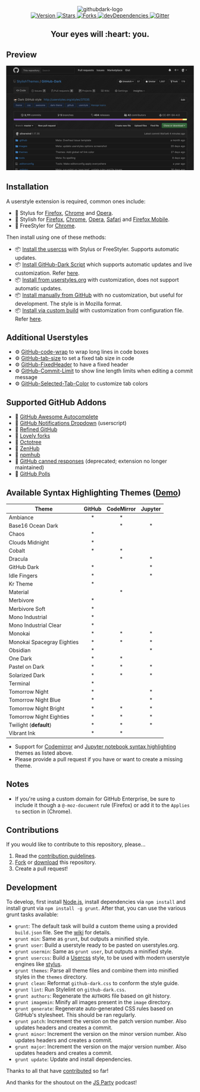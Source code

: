 <p align="center">
  <img alt="githubdark-logo" src="https://rawgit.com/StylishThemes/logos/master/github.dark/githubdark-mini.svg" width="580">
  <br>
  <a href="https://github.com/StylishThemes/GitHub-Dark/tags">
    <img src="https://img.shields.io/github/tag/StylishThemes/GitHub-Dark.svg?label=version&style=flat" alt="Version">
  </a>
  <a href="https://github.com/StylishThemes/GitHub-Dark/stargazers">
    <img src="http://github-svg-buttons.herokuapp.com/star.svg?user=StylishThemes&repo=GitHub-Dark&style=flat&background=007ec6" alt="Stars">
  </a>
  <a href="https://github.com/StylishThemes/GitHub-Dark/network">
    <img src="https://img.shields.io/github/forks/StylishThemes/GitHub-Dark.svg?style=flat" alt="Forks">
  </a>
  <a href="https://david-dm.org/StylishThemes/GitHub-Dark?type=dev">
    <img src="https://img.shields.io/david/dev/StylishThemes/GitHub-Dark.svg?label=devDependencies&style=flat" alt="devDependencies">
  </a>
  <a href="https://gitter.im/StylishThemes/GitHub-Dark">
    <img src="https://img.shields.io/gitter/room/StylishThemes/Github-Dark.js.svg?maxAge=2592000&style=flat" alt="Gitter">
  </a>
</p>
<h2 align="center">Your eyes will&nbsp;:heart:&nbsp;you.</h2>

## Preview
![](./images/screenshots/after_blue.png)

## Installation

A userstyle extension is required, common ones include:

* 🎨 Stylus for [Firefox](https://addons.mozilla.org/en-US/firefox/addon/styl-us/), [Chrome](https://chrome.google.com/webstore/detail/stylus/clngdbkpkpeebahjckkjfobafhncgmne) and [Opera](https://addons.opera.com/en-gb/extensions/details/stylus/).
* 🎨 Stylish for [Firefox](https://addons.mozilla.org/en-US/firefox/addon/2108/), [Chrome](https://chrome.google.com/extensions/detail/fjnbnpbmkenffdnngjfgmeleoegfcffe), [Opera](https://addons.opera.com/en/extensions/details/stylish/), [Safari](http://sobolev.us/stylish/) and [Firefox Mobile](https://addons.mozilla.org/en-US/firefox/addon/2108/).
* 🎨 FreeStyler for [Chrome](https://chrome.google.com/webstore/detail/freestyler/hihigldmabkodfpehkgdemjklmaebmca).

Then install using one of these methods:

* 📦 [Install the usercss](https://github.com/StylishThemes/GitHub-Dark/raw/master/github-dark.user.css) with Stylus or FreeStyler. Supports automatic updates.
* 📦 [Install GitHub-Dark Script](https://raw.githubusercontent.com/StylishThemes/GitHub-Dark-Script/master/github-dark-script.user.js) which supports automatic updates and live customization. Refer [here](https://github.com/StylishThemes/GitHub-Dark-Script/blob/master/README.md).
* 📦 [Install from userstyles.org](http://userstyles.org/styles/37035) with customization, does not support automatic updates.
* 📦 [Install manually from GitHub](https://raw.githubusercontent.com/StylishThemes/GitHub-Dark/master/github-dark.css) with no customization, but useful for development. The style is in Mozilla format.
* 📦 [Install via custom build](https://github.com/StylishThemes/GitHub-Dark/wiki/Build) with customization from configuration file. Refer [here](https://github.com/StylishThemes/GitHub-Dark/wiki/Install).

## Additional Userstyles

* ⚙️ [GitHub-code-wrap](https://github.com/StylishThemes/GitHub-code-wrap) to wrap long lines in code boxes
* ⚙️ [GitHub-tab-size](https://github.com/StylishThemes/GitHub-tab-size) to set a fixed tab size in code
* ⚙️ [GitHub-FixedHeader](https://github.com/StylishThemes/GitHub-FixedHeader) to have a fixed header
* ⚙️ [GitHub-Commit-Limit](https://github.com/StylishThemes/GitHub-Commit-Limit) to show line length limits when editing a commit message
* ⚙️ [GitHub-Selected-Tab-Color](https://github.com/StylishThemes/GitHub-Selected-Tab-Color) to customize tab colors

## Supported GitHub Addons

* 💾 [GitHub Awesome Autocomplete](https://github.com/algolia/github-awesome-autocomplete)
* 💾 [GitHub Notifications Dropdown](https://openuserjs.org/scripts/joeytwiddle/Github_Notifications_Dropdown) (userscript)
* 💾 [Refined GitHub](https://github.com/sindresorhus/refined-github)
* 💾 [Lovely forks](https://github.com/musically-ut/lovely-forks#lovely-forks)
* 💾 [Octotree](https://github.com/buunguyen/octotree/#octotree)
* 💾 [ZenHub](https://www.zenhub.io/)
* 💾 [npmhub](https://github.com/npmhub/npmhub)
* 💾 [GitHub canned responses](https://github.com/notwaldorf/github-canned-responses#how-to-get-it) (deprecated; extension no longer maintained)
* 💾 [GitHub Polls](https://github.com/apex/gh-polls)

## Available Syntax Highlighting Themes ([Demo](https://stylishthemes.github.io/GitHub-Dark/))

| Theme                      | GitHub | CodeMirror | Jupyter  |
|----------------------------|:------:|:----------:|:--------:|
| Ambiance                   |   *    |     *      |          |
| Base16 Ocean Dark          |        |     *      |     *    |
| Chaos                      |   *    |            |          |
| Clouds Midnight            |   *    |            |          |
| Cobalt                     |   *    |     *      |          |
| Dracula                    |        |     *      |     *    |
| GitHub Dark                |   *    |            |     *    |
| Idle Fingers               |   *    |            |     *    |
| Kr Theme                   |   *    |            |          |
| Material                   |        |     *      |          |
| Merbivore                  |   *    |            |          |
| Merbivore Soft             |   *    |            |          |
| Mono Industrial            |   *    |            |          |
| Mono Industrial Clear      |   *    |            |          |
| Monokai                    |   *    |     *      |     *    |
| Monokai Spacegray Eighties |   *    |     *      |     *    |
| Obsidian                   |   *    |            |     *    |
| One Dark                   |   *    |     *      |          |
| Pastel on Dark             |   *    |     *      |     *    |
| Solarized Dark             |   *    |     *      |     *    |
| Terminal                   |   *    |            |          |
| Tomorrow Night             |   *    |            |     *    |
| Tomorrow Night Blue        |   *    |            |     *    |
| Tomorrow Night Bright      |   *    |     *      |     *    |
| Tomorrow Night Eighties    |   *    |     *      |     *    |
| Twilight (**default**)     |   *    |     *      |     *    |
| Vibrant Ink                |   *    |     *      |          |

* Support for [Codemirror](https://codemirror.net/demo/theme.html) and [Jupyter notebook syntax highlighting](https://github.com/sujitpal/statlearning-notebooks/blob/master/src/chapter2.ipynb) themes as listed above.
* Please provide a pull request if you have or want to create a missing theme.

## Notes

* If you're using a custom domain for GitHub Enterprise, be sure to include it though a `@-moz-document` rule (Firefox) or add it to the `Applies to` section in (Chrome).

## Contributions

If you would like to contribute to this repository, please...

1. Read the [contribution guidelines](./.github/CONTRIBUTING.md).
1. [Fork](https://github.com/StylishThemes/GitHub-Dark/fork) or [download](https://github.com/StylishThemes/GitHub-Dark/archive/master.zip) this repository.
3. Create a pull request!

## Development

To develop, first install [Node.js](https://nodejs.org), install dependencies via `npm install` and install grunt via `npm install -g grunt`. After that, you can use the various grunt tasks available:

- `grunt`: The default task will build a custom theme using a provided `build.json` file. See the [wiki](https://github.com/StylishThemes/GitHub-Dark/wiki/Build) for details.
- `grunt min`: Same as `grunt`, but outputs a minified style.
- `grunt user`: Build a userstyle ready to be pasted on userstyles.org.
- `grunt usermin`: Same as `grunt user`, but outputs a minified style.
- `grunt usercss`: Build a [Usercss](https://github.com/openstyles/stylus/wiki/Usercss) style, to be used with modern userstyle engines like [stylus](https://github.com/stylus/stylus).
- `grunt themes`: Parse all theme files and combine them into minified styles in the `themes` directory.
- `grunt clean`: Reformat `github-dark.css` to conform the style guide.
- `grunt lint`: Run Stylelint on `github-dark.css`.
- `grunt authors`: Regenerate the `AUTHORS` file based on git history.
- `grunt imagemin`: Minify all images present in the `image` directory.
- `grunt generate`: Regenerate auto-generated CSS rules based on GitHub's stylesheet. This should be ran regularly.
- `grunt patch`: Increment the version on the patch version number. Also updates headers and creates a commit.
- `grunt minor`: Increment the version on the minor version number. Also updates headers and creates a commit.
- `grunt major`: Increment the version on the major version number. Also updates headers and creates a commit.
- `grunt update`: Update and install dependencies.

Thanks to all that have [contributed](./AUTHORS) so far!

And thanks for the shoutout on the [JS Party](https://changelog.com/jsparty/20#transcript-71) podcast!
